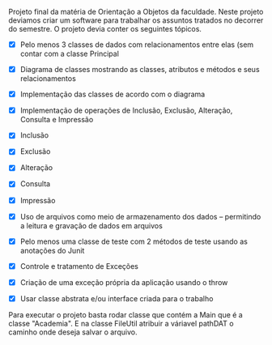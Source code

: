 Projeto final da matéria de Orientação a Objetos da faculdade.
Neste projeto deviamos criar um software para trabalhar os assuntos tratados no decorrer do semestre.
O projeto devia conter os seguintes tópicos.

- [x]  Pelo menos 3 classes de dados com relacionamentos entre elas (sem contar com a classe
Principal
- [x]  Diagrama de classes mostrando as classes, atributos e métodos e seus relacionamentos
- [x]  Implementação das classes de acordo com o diagrama
- [x]  Implementação de operações de Inclusão, Exclusão, Alteração, Consulta e Impressão
- [x]  Inclusão
- [x]  Exclusão
- [x]  Alteração
- [x]  Consulta
- [x]  Impressão
- [x]  Uso de arquivos como meio de armazenamento dos dados – permitindo a leitura e gravação de dados em arquivos
- [x]  Pelo menos uma classe de teste com 2 métodos de teste usando as anotações do Junit
- [x]  Controle e tratamento de Exceções
- [x]  Criação de uma exceção própria da aplicação usando o throw
- [x]  Usar classe abstrata e/ou interface criada para o trabalho


Para executar o projeto basta rodar classe que contém a Main que é a classe "Academia". 
E na classe FileUtil atribuir a váriavel pathDAT o caminho onde deseja salvar o arquivo.